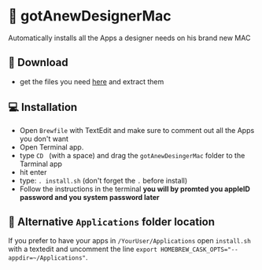 #  gotAnewDesignerMac
Automatically installs all the Apps a designer needs on his brand new MAC

## 💾 Download
- get the files you need [here](https://github.com/meodai/gotAnewDesignerMac/archive/master.zip) and extract them

## 💻 Installation
- Open `Brewfile` with TextEdit and make sure to comment out all the Apps you don't want
- Open Terminal app.
- type `CD ` (with a space) and drag the `gotAnewDesingerMac` folder to the Tarminal app
- hit enter
- type: `. install.sh` (don't forget the `.` before install)
- Follow the instructions in the terminal **you will by promted you appleID password and you system password later**

## 📂 Alternative `Applications` folder location
If you prefer to have your apps in `/YourUser/Applications` open `install.sh` with a textedit
and uncomment the line `export HOMEBREW_CASK_OPTS="--appdir=~/Applications"`.


